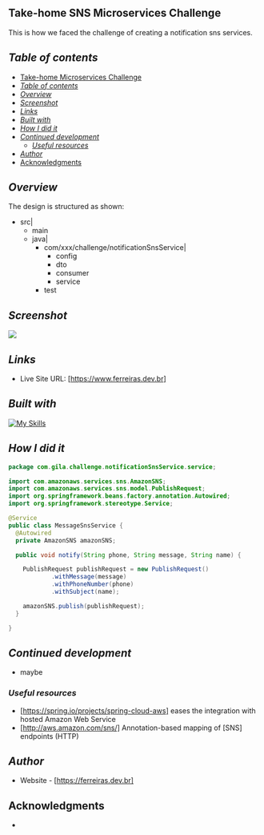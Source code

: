 ## Take-home SNS Microservices Challenge
This is how we faced the challenge of creating a notification sns services.

## _Table of contents_
- [Take-home Microservices Challenge](#take-home-microservices-challenge)
- [_Table of contents_](#table-of-contents)
- [_Overview_](#overview)
- [_Screenshot_](#screenshot)
- [_Links_](#links)
- [_Built with_](#built-with)
- [_How I did it_](#how-i-did-it)
- [_Continued development_](#continued-development)
  - [_Useful resources_](#useful-resources)
- [_Author_](#author)
- [Acknowledgments](#acknowledgments)
## _Overview_

The design is structured as shown:
-  src|
    - main
    - java|
        - com/xxx/challenge/notificationSnsService|
            - config
            - dto
            - consumer
            - service
        - test
## _Screenshot_
[![](./notification.png)]()
## _Links_
- Live Site URL: [https://www.ferreiras.dev.br] 
## _Built with_

[![My Skills](https://skillicons.dev/icons?i=java,spring,rabbitmq,redhat,aws,idea,git,github)](https://skillicons.dev)




 ## _How I did it_
``` java
package com.gila.challenge.notificationSnsService.service;

import com.amazonaws.services.sns.AmazonSNS;
import com.amazonaws.services.sns.model.PublishRequest;
import org.springframework.beans.factory.annotation.Autowired;
import org.springframework.stereotype.Service;

@Service
public class MessageSnsService {
  @Autowired
  private AmazonSNS amazonSNS;

  public void notify(String phone, String message, String name) {

    PublishRequest publishRequest = new PublishRequest()
            .withMessage(message)
            .withPhoneNumber(phone)
            .withSubject(name);

    amazonSNS.publish(publishRequest);
  }

}


``` 

## _Continued development_
- maybe
### _Useful resources_
- [https://spring.io/projects/spring-cloud-aws]  eases the integration with hosted Amazon Web Service
- [http://aws.amazon.com/sns/]  Annotation-based mapping of [SNS] endpoints (HTTP)

## _Author_
- Website - [https://ferreiras.dev.br] 
## Acknowledgments
- 
